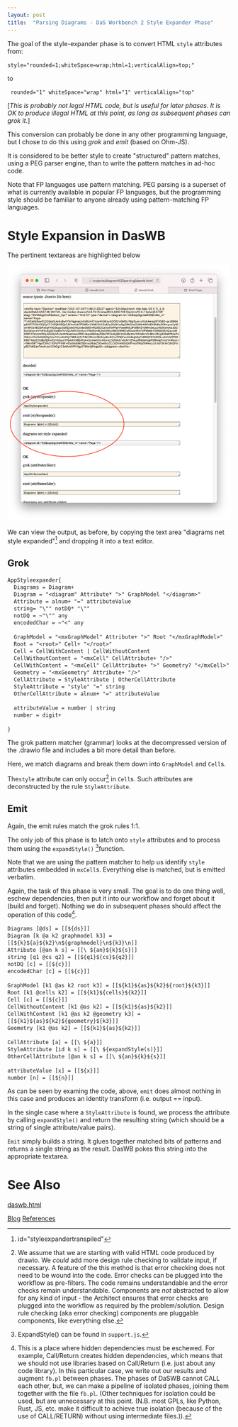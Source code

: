 ```yaml
---
layout: post
title:  "Parsing Diagrams - DaS Workbench 2 Style Expander Phase"
---
```


The goal of the style-expander phase is to convert HTML `style` attributes from:

```
style="rounded=1;whiteSpace=wrap;html=1;verticalAlign=top;"
```

to

```
 rounded="1" whiteSpace="wrap" html="1" verticalAlign="top"
```

[_This is probably not legal HTML code, but is useful for later phases. It is OK to produce illegal HTML at this point, as long as subsequent phases can *grok* it._]

This conversion can probably be done in any other programming language, but I chose to do this using *grok* and *emit* (based on Ohm-JS).

It is considered to be better style to create "structured" pattern matches, using a PEG parser engine, than to write the pattern matches in ad-hoc code.

Note that FP languages use pattern matching. PEG parsing is a superset of what is currently available in popular FP languages, but the programming style should be familiar to anyone already using pattern-matching FP languages.

# Style Expansion in DasWB

The pertinent textareas are highlighted below

![2021-07-30 screendshot style expander.png](https://github.com/guitarvydas/guitarvydas.github.io/blob/master/assets/2021-07-30%20screendshot%20style%20expander.png?raw=true)

We can view the output, as before, by copying the text area "diagrams net style expanded"[^1] and dropping it into a text editor.

[^1]: id="styleexpandertranspiled"

## Grok

```
AppStyleexpander{
  Diagrams = Diagram+
  Diagram = "<diagram" Attribute* ">" GraphModel "</diagram>"
  Attribute = alnum+ "=" attributeValue
  string= "\"" notDQ* "\""
  notDQ = ~"\"" any
  encodedChar = ~"<" any		   

  GraphModel = "<mxGraphModel" Attribute+ ">" Root "</mxGraphModel>" 
  Root = "<root>" Cell+ "</root>"
  Cell = CellWithContent | CellWithoutContent
  CellWithoutContent = "<mxCell" CellAttribute+ "/>"
  CellWithContent = "<mxCell" CellAttribute+ ">" Geometry? "</mxCell>"	     
  Geometry = "<mxGeometry" Attribute+ "/>"
  CellAttribute = StyleAttribute | OtherCellAttribute
  StyleAttribute = "style" "=" string
  OtherCellAttribute = alnum+ "=" attributeValue

  attributeValue = number | string
  number = digit+

}

```

The grok pattern matcher (grammar) looks at the decompressed version of the .drawio file and includes a bit more detail than before.

Here, we match diagrams and break them down into `GraphModel` and `Cell`s.

The`style` attribute can only occur[^style] in `Cell`s.  Such attributes are deconstructed by the rule `StyleAttribute`.

[^style]: We assume that we are starting with valid HTML code produced by drawio.  We *could* add more design rule checking to validate input, if necessary.  A feature of the this method is that error checking does not need to be wound into the code.  Error checks can be plugged into the workflow as pre-filters.  The code remains understandable and the error checks remain understandable.  Components are *not* abstracted to allow for any kind of input - the Architect ensures that error checks are plugged into the workflow as required by the problem/solution.  Design rule checking (aka error checking) components are pluggable components, like everything else.

## Emit

Again, the emit rules match the grok rules 1:1.

The only job of this phase is to latch onto `style` attributes and to process them using the `expandStyle()` [^2]function.

[^2]:ExpandStyle() can be found in `support.js`.

Note that we are using the pattern matcher to help us identify `style` attributes embedded in `mxCell`s.  Everything else is matched, but is emitted verbatim.

Again, the task of this phase is very small.  The goal is to do one thing well, eschew dependencies, then put it into our workflow and forget about it (build and forget). Nothing we do in subsequent phases should affect the operation of this code[^3].

[^3]: This is a place where hidden dependencies must be eschewed.  For example, Call/Return creates hidden dependencies, which means that we should not use libraries based on Call/Return (i.e. just about any code library).  In this particular case, we write out our results and augment `fb.pl` between phases.  The phases of DaSWB cannot CALL each other, but, we can make a pipeline of isolated phases, joining them together with the file `fb.pl`. (Other techniques for isolation could be used, but are unnecessary at this point. (N.B. most GPLs, like Python, Rust, JS, etc. make it difficult to achieve true isolation (because of the use of CALL/RETURN) without using intermediate files.)).

```
Diagrams [@ds] = [[${ds}]]
Diagram [k @a k2 graphmodel k3] = [[${k}${a}${k2}\n${graphmodel}\n${k3}\n]]
Attribute [@an k s] = [[\ ${an}${k}${s}]]
string [q1 @cs q2] = [[${q1}${cs}${q2}]]
notDQ [c] = [[${c}]]
encodedChar [c] = [[${c}]]

GraphModel [k1 @as k2 root k3] = [[${k1}${as}${k2}${root}${k3}]]
Root [k1 @cells k2] = [[${k1}${cells}${k2}]]
Cell [c] = [[${c}]]
CellWithoutContent [k1 @as k2] = [[${k1}${as}${k2}]]
CellWithContent [k1 @as k2 @geometry k3] = [[${k1}${as}${k2}${geometry}${k3}]]
Geometry [k1 @as k2] = [[${k1}${as}${k2}]]

CellAttribute [a] = [[\ ${a}]]
StyleAttribute [id k s] = [[\ ${expandStyle(s)}]]
OtherCellAttribute [@an k s] = [[\ ${an}${k}${s}]]

attributeValue [x] = [[${x}]]
number [n] = [[${n}]]
```

As can be seen by examing the code, above, `emit` does almost nothing in this case and produces an identity transform (i.e. output == input).

In the single case where a `StyleAttribute` is found, we process the attribute by calling `expandStyle()` and return the resulting string (which should be a string of single attribute/value pairs).

`Emit` simply builds a string.  It glues together matched bits of patterns and returns a single string as the result. DasWB pokes this string into the appropriate textarea.

# See Also

[daswb.html](https://github.com/guitarvydas/diagram-parsing/blob/master/daswb.html)

[Blog](https://guitarvydas.github.io)
[References](https://guitarvydas.github.io/2021/01/14/References.html)

<script src="https://utteranc.es/client.js" 
        repo="guitarvydas/guitarvydas.github.io" 
        issue-term="pathname" 
        theme="github-light" 
        crossorigin="anonymous" 
        async> 
</script> 
